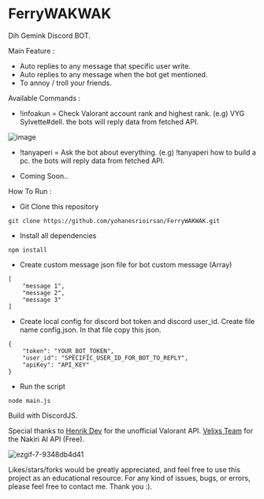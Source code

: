 # FerryWAKWAK

Dih Gemink Discord BOT.

Main Feature :

- Auto replies to any message that specific user write.
- Auto replies to any message when the bot get mentioned.
- To annoy / troll your friends.

Available Commands :

- !infoakun = Check Valorant account rank and highest rank. (e.g) VYG Sylvette#dell.
  the bots will reply data from fetched API.

![image](https://github.com/yohanesrioirsan/FerryWAKWAK/assets/82473445/c3a438d1-63f1-4ab1-8005-5f4de4319b12)

- !tanyaperi = Ask the bot about everything. (e.g) !tanyaperi how to build a pc.
  the bots will reply data from fetched API.

- Coming Soon..

How To Run :

- Git Clone this repository

```
git clone https://github.com/yohanesrioirsan/FerryWAKWAK.git
```

- Install all dependencies

```
npm install
```

- Create custom message json file for bot custom message (Array)

```
[
    "message 1",
    "message 2",
    "message 3"
]
```

- Create local config for discord bot token and discord user_id. Create file name config.json. In that file copy this json.

```
{
    "token": "YOUR_BOT_TOKEN",
    "user_id": "SPECIFIC_USER_ID_FOR_BOT_TO_REPLY",
    "apiKey": "API_KEY"
}
```

- Run the script

```
node main.js
```

Build with DiscordJS.

Special thanks to
<a href="https://henrikdev.xyz/">Henrik Dev</a> for the unofficial Valorant API.
<a href="https://velixs.com/">Velixs Team</a> for the Nakiri AI API (Free).

![ezgif-7-9348db4d41](https://github.com/yohanesrioirsan/FerryWAKWAK/assets/82473445/e0be42e5-b724-4343-8451-62178a76575c)

Likes/stars/forks would be greatly appreciated, and feel free to use this project as an educational resource. For any kind of issues, bugs, or errors, please feel free to contact me. Thank you :).
